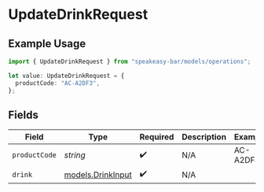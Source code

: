 # UpdateDrinkRequest

## Example Usage

```typescript
import { UpdateDrinkRequest } from "speakeasy-bar/models/operations";

let value: UpdateDrinkRequest = {
  productCode: "AC-A2DF3",
};
```

## Fields

| Field                                           | Type                                            | Required                                        | Description                                     | Example                                         |
| ----------------------------------------------- | ----------------------------------------------- | ----------------------------------------------- | ----------------------------------------------- | ----------------------------------------------- |
| `productCode`                                   | *string*                                        | :heavy_check_mark:                              | N/A                                             | AC-A2DF3                                        |
| `drink`                                         | [models.DrinkInput](../../models/drinkinput.md) | :heavy_check_mark:                              | N/A                                             |                                                 |